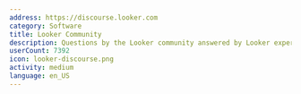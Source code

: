 ```yaml
---
address: https://discourse.looker.com
category: Software
title: Looker Community
description: Questions by the Looker community answered by Looker experts
userCount: 7392
icon: looker-discourse.png
activity: medium
language: en_US
---
```

